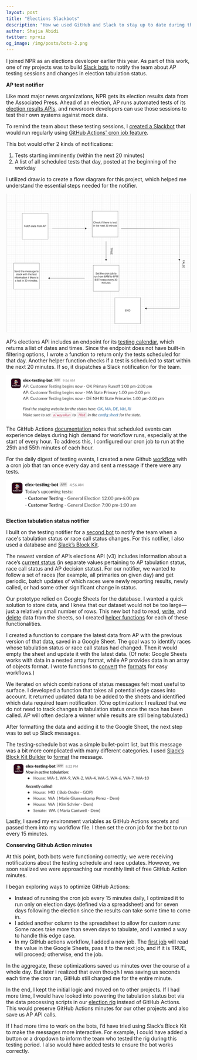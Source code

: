 ```yaml
---
layout: post
title: "Elections Slackbots"
description: "How we used GitHub and Slack to stay up to date during the 2024 election season."
author: Shajia Abidi
twitter: nprviz
og_image: /img/posts/bots-2.png
---
```


I joined NPR as an elections developer earlier this year. As part of this work, one of my projects was to build [Slack bots](https://github.com/nprapps/elections-bots/tree/general-elections) to notify the team about AP testing sessions and changes in election tabulation status.

**AP test notifier**

Like most major news organizations, NPR gets its election results data from the Associated Press. Ahead of an election, AP runs automated tests of its [election results APIs](https://developer.ap.org/ap-elections-api/docs/index.html#t=Welcome.htm), and newsroom developers can use those sessions to test their own systems against mock data.

To remind the team about these testing sessions, I [created a Slackbot](https://github.com/nprapps/elections-bots/tree/general-elections/elex-testing-results) that would run regularly using [GitHub Actions' cron job feature](https://github.com/nprapps/elections-bots/blob/general-elections/.github/workflows/schedule.yml).

This bot would offer 2 kinds of notifications:

1. Tests starting imminently (within the next 20 minutes)  
2. A list of all scheduled tests that day, posted at the beginning of the workday

I utilized draw.io to create a flow diagram for this project, which helped me understand the essential steps needed for the notifier.

![](/img/posts/bots-1.png)

AP’s elections API includes an endpoint for its [testing calendar](https://developer.ap.org/ap-elections-api/docs/index.html?#t=Customer_Testing_Schedule_Report.htm&rhsearch=calendar%20report&rhhlterm=calendar%20report&rhsyns=%20), which returns a list of dates and times. Since the endpoint does not have built-in filtering options, I wrote a function to return only the tests scheduled for that day. Another helper function checks if a test is scheduled to start within the next 20 minutes. If so, it dispatches a Slack notification for the team.

![](/img/posts/bots-2.png)

The GitHub Actions [documentation](https://docs.github.com/en/actions/writing-workflows/choosing-when-your-workflow-runs/events-that-trigger-workflows#schedule) notes that scheduled events can experience delays during high demand for workflow runs, especially at the start of every hour. To address this, I configured our cron job to run at the 25th and 55th minutes of each hour.

For the daily digest of testing events, I created a new Github [workflow](https://github.com/nprapps/elections-bots/blob/main/.github/workflows/schedule.yml) with a cron job that ran once every day and sent a message if there were any tests.

![](/img/posts/bots-3.png)

**Election tabulation status notifier**

I built on the testing notifier for a [second bot](https://github.com/nprapps/elections-bots/tree/general-elections/elex-tabulation-data) to notify the team when a race's tabulation status or race call status changes. For this notifier, I also used a database and [Slack’s Block Kit](https://app.slack.com/block-kit-builder/). 

The newest version of AP’s elections API (v3) includes information about a race’s [current status](https://developer.ap.org/ap-elections-api/docs/index.html?#t=Release_Notes.htm&rhsearch=tabulation%20status&rhhlterm=tabulation%20status&rhsyns=%20) (in separate values pertaining to AP tabulation status, race call status and AP decision status). For our notifier, we wanted to follow a set of races (for example, all primaries on given day) and get periodic, batch updates of which races were newly reporting results, newly called, or had some other significant change in status.

Our prototype relied on Google Sheets for the database. I wanted a quick solution to store data, and I knew that our dataset would not be too large—just a relatively small number of rows. This new bot had to read, [write](https://developers.google.com/sheets/api/reference/rest/v4/spreadsheets.values/append), and [delete](https://developers.google.com/sheets/api/reference/rest/v4/spreadsheets.values/clear) data from the sheets, so I created [helper functions](https://github.com/nprapps/elections-bots/tree/general-elections/elex-tabulation-data/sheets) for each of these functionalities. 

I created a function to compare the latest data from AP with the previous version of that data, saved in a Google Sheet. The goal was to identify races whose tabulation status or race call status had changed. Then it would empty the sheet and update it with the latest data. (Of note: Google Sheets works with data in a nested array format, while AP provides data in an array of objects format. I wrote functions to [convert](https://github.com/nprapps/elections-bots/blob/main/helpers/formatToAddToSheets.js) the [formats](https://github.com/nprapps/elections-bots/blob/main/helpers/formatElexData.js) for easy workflows.)

We iterated on which combinations of status messages felt most useful to surface. I developed a function that takes all potential edge cases into account. It returned updated data to be added to the sheets and identified which data required team notification. (One optimization: I realized that we do not need to track changes in tabulation status once the race has been called. AP will often declare a winner while results are still being tabulated.)

After formatting the data and adding it to the Google Sheet, the next step was to set up Slack messages.

The testing-schedule bot was a simple bullet-point list, but this message was a bit more complicated with many different categories. I used [Slack’s Block Kit Builder](https://app.slack.com/block-kit-builder/) to [format](https://github.com/nprapps/elections-bots/blob/main/elex-tabulation-data/slack/getMessage.js) the message.  
![](/img/posts/bots-4.png)  
Lastly, I saved my environment variables as GitHub Actions secrets and passed them into my workflow file. I then set the cron job for the bot to run every 15 minutes.

**Conserving Github Action minutes**

At this point, both bots were functioning correctly; we were receiving notifications about the testing schedule and race updates. However, we soon realized we were approaching our monthly limit of free GitHub Action minutes. 

I began exploring ways to optimize GitHub Actions:

* Instead of running the cron job every 15 minutes daily, I optimized it to run only on election days (defined via a spreadsheet) and for seven days following the election since the results can take some time to come in.  
* I added another column to the spreadsheet to allow for custom runs: Some races take more than seven days to tabulate, and I wanted a way to handle this edge case.   
* In my GitHub actions workflow, I added a new job. The [first job](https://github.com/nprapps/elections-bots/blob/optimize-ga/.github/workflows/tabs-schedule.yml) will read the value in the Google Sheets, pass it to the next job, and if it is TRUE, will proceed; otherwise, end the job.

In the aggregate, these optimizations saved us minutes over the course of a whole day. But later I realized that even though I was saving us seconds each time the cron ran, GitHub still charged me for the entire minute. 

In the end, I kept the initial logic and moved on to other projects. If I had more time, I would have looked into powering the tabulation status bot via the data processing scripts in our [election rig](https://github.com/nprapps/elections24-general) instead of GitHub Actions. This would preserve GitHub Actions minutes for our other projects and also save us AP API calls. 

If I had more time to work on the bots, I’d have tried using Slack’s Block Kit to make the messages more interactive. For example, I could have added a button or a dropdown to inform the team who tested the rig during this testing period. I also would have added tests to ensure the bot works correctly.